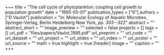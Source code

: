 +++
title = "The cell cycle of phytoplankton: coupling cell growth to population growth"
date = "1995-05-01"
publication_types = ["6"]
authors = ["D Vaulot"]
publication = "In: Molecular Ecology of Aquatic Microbes, Springer-Verlag, Berlin Heidelberg New York, _pp. 303--322_"
abstract = ""
abstract_short = ""
image_preview = ""
selected = false
projects = []
tags = []
url_pdf = "files/papers/Vaulot_1995.pdf"
url_preprint = ""
url_code = ""
url_dataset = ""
url_project = ""
url_slides = ""
url_video = ""
url_poster = ""
url_source = ""
math = true
highlight = true
[header]
image = ""
caption = ""
+++
